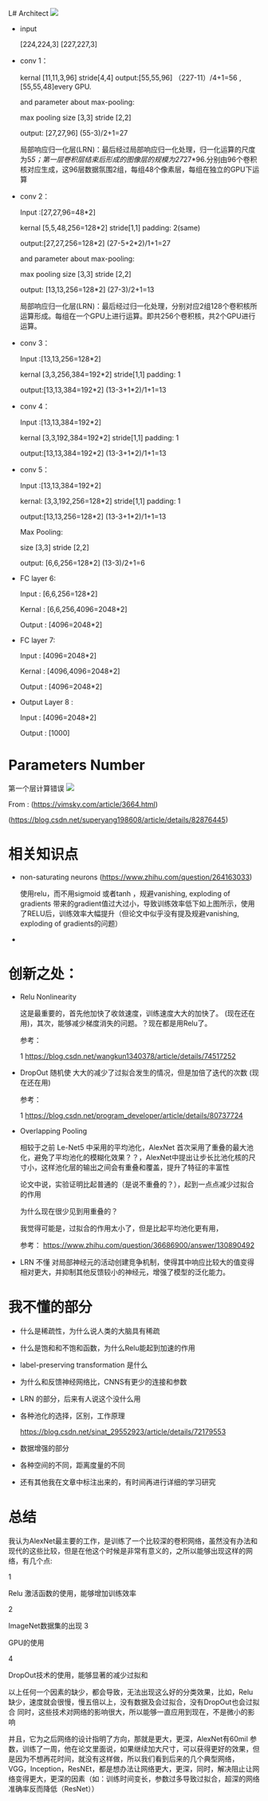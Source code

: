 L# Architect
![](https://img-blog.csdn.net/20180518202244353)
* input

    [224,224,3] [227,227,3]

* conv 1：

    kernal [11,11,3,96] stride[4,4]
    output:[55,55,96] （227-11）/4+1=56 ,[55,55,48]every GPU.

    and parameter about max-pooling:
    
    max pooling size [3,3] stride [2,2] 

    output: [27,27,96] (55-3)/2+1=27

    局部响应归一化层(LRN)：最后经过局部响应归一化处理，归一化运算的尺度为5*5；第一层卷积层结束后形成的图像层的规模为27*27*96.分别由96个卷积核对应生成，这96层数据氛围2组，每组48个像素层，每组在独立的GPU下运算

* conv 2：

    Input :[27,27,96=48\*2]

    kernal [5,5,48,256=128\*2] stride[1,1] padding: 2(same)

    output:[27,27,256=128\*2] (27-5+2\*2)/1+1=27 

    and parameter about max-pooling:
    
    max pooling size [3,3] stride [2,2] 

    output: [13,13,256=128\*2] (27-3)/2+1=13

    局部响应归一化层(LRN)：最后经过归一化处理，分别对应2组128个卷积核所运算形成。每组在一个GPU上进行运算。即共256个卷积核，共2个GPU进行运算。

* conv 3：

    Input :[13,13,256=128\*2]

    kernal [3,3,256,384=192\*2] stride[1,1] padding: 1

    output:[13,13,384=192\*2] (13-3+1\*2)/1+1=13 
    
* conv 4：

    Input :[13,13,384=192\*2]

    kernal [3,3,192,384=192\*2] stride[1,1] padding: 1

    output:[13,13,384=192\*2] (13-3+1\*2)/1+1=13 

* conv 5：

    Input :[13,13,384=192\*2]

    kernal: [3,3,192,256=128\*2] stride[1,1] padding: 1

    output:[13,13,256=128\*2] (13-3+1\*2)/1+1=13 

    Max Pooling:

    size [3,3] stride [2,2]

    output: [6,6,256=128\*2] (13-3)/2+1=6

* FC layer 6:

    Input : [6,6,256=128\*2]

    Kernal : [6,6,256,4096=2048\*2]

    Output : [4096=2048\*2]

* FC layer 7:

    Input : [4096=2048\*2]

    Kernal : [4096,4096=2048\*2]

    Output : [4096=2048\*2]

* Output Layer 8 :

    Input : [4096=2048\*2]

    Output : [1000]

# Parameters Number
第一个层计算错误
![](https://vimsky.com/wp-content/uploads/2017/11/AlexNet-2.jpg)

From : (https://vimsky.com/article/3664.html)

(https://blog.csdn.net/superyang198608/article/details/82876445)


# 相关知识点

* non-saturating neurons (https://www.zhihu.com/question/264163033)

  使用relu，而不用sigmoid 或者tanh ，规避vanishing, exploding of gradients 带来的gradient值过大过小，导致训练效率低下如上图所示，使用了RELU后，训练效率大幅提升（但论文中似乎没有提及规避vanishing, exploding of gradients的问题）
* 

# 创新之处：
 * Relu Nonlinearity

    这是最重要的，首先他加快了收敛速度，训练速度大大的加快了。
    (现在还在用)，其次，能够减少梯度消失的问题。？现在都是用Relu了。


    参考：
    
    1 https://blog.csdn.net/wangkun1340378/article/details/74517252


* DropOut
    随机使
    大大的减少了过拟合发生的情况，但是加倍了迭代的次数
    (现在还在用)
    
    参考：

    1 https://blog.csdn.net/program_developer/article/details/80737724
 * Overlapping Pooling

    相较于之前 Le-Net5 中采用的平均池化，AlexNet 首次采用了重叠的最大池化，避免了平均池化的模糊化效果？？，AlexNet中提出让步长比池化核的尺寸小，这样池化层的输出之间会有重叠和覆盖，提升了特征的丰富性

    论文中说，实验证明比起普通的（是说不重叠的？），起到一点点减少过拟合的作用

    为什么现在很少见到用重叠的？

    我觉得可能是，过拟合的作用太小了，但是比起平均池化更有用，

    参考：
    https://www.zhihu.com/question/36686900/answer/130890492
* LRN 
    不懂
    对局部神经元的活动创建竞争机制，使得其中响应比较大的值变得相对更大，并抑制其他反馈较小的神经元，增强了模型的泛化能力。
# 我不懂的部分

* 什么是稀疏性，为什么说人类的大脑具有稀疏
* 什么是饱和和不饱和函数，为什么Relu能起到加速的作用
* label-preserving transformation 是什么
* 为什么和反馈神经网络比，CNNS有更少的连接和参数
* LRN 的部分，后来有人说这个没什么用
* 各种池化的选择，区别，工作原理

    https://blog.csdn.net/sinat_29552923/article/details/72179553

* 数据增强的部分
* 各种空间的不同，距离度量的不同
* 还有其他我在文章中标注出来的，有时间再进行详细的学习研究

# 总结

我认为AlexNet最主要的工作，是训练了一个比较深的卷积网络，虽然没有办法和现代的这些比较，但是在他这个时候是非常有意义的，之所以能够出现这样的网络，有几个点:

1

Relu 激活函数的使用，能够增加训练效率

2

ImageNet数据集的出现
3

GPU的使用

4 

DropOut技术的使用，能够显著的减少过拟和

以上任何一个因素的缺少，都会导致，无法出现这么好的分类效果，比如，Relu缺少，速度就会很慢，慢五倍以上，没有数据及会过拟合，没有DropOut也会过拟合
同时，这些技术对网络的影响很大，所以能够一直应用到现在，不是微小的影响

并且，它为之后网络的设计指明了方向，那就是更大，更深，AlexNet有60mil 参数，训练了一周，他在论文里面说，如果继续加大尺寸，可以获得更好的效果，但是因为不想再花时间，就没有这样做，所以我们看到后来的几个典型网络，VGG，Inception，ResNEt，都是想办法让网络更大，更深，同时，解决阻止让网络变得更大，更深的因素（如：训练时间变长，参数过多导致过拟合，超深的网络准确率反而降低（ResNet））

